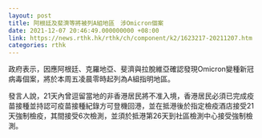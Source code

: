 ```yaml
---
layout: post
title: 阿根廷及斐濟等將被列A組地區　涉Omicron個案
date: 2021-12-07 20:46:49.000000000 +08:00
link: https://news.rthk.hk/rthk/ch/component/k2/1623217-20211207.htm
categories: rthk
---
```


政府表示，因應阿根廷、克羅地亞、斐濟與拉脫維亞確認發現Omicron變種新冠病毒個案，將於本周五凌晨零時起列為A組指明地區。

發言人說，21天內曾逗留當地的非香港居民將不准入境，香港居民必須已完成疫苗接種並持認可疫苗接種紀錄方可登機回港，並在抵港後於指定檢疫酒店接受21天強制檢疫，其間接受6次檢測，並須於抵港第26天到社區檢測中心接受強制檢測。
